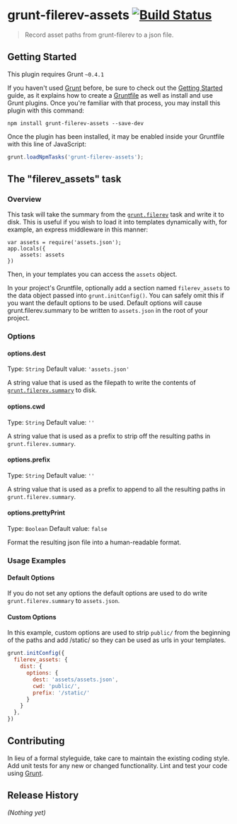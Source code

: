 # grunt-filerev-assets [![Build Status](https://travis-ci.org/richardbolt/grunt-filerev-assets.png?branch=master)](https://travis-ci.org/richardbolt/grunt-filerev-assets)

> Record asset paths from grunt-filerev to a json file.

## Getting Started 
This plugin requires Grunt `~0.4.1`

If you haven't used [Grunt](http://gruntjs.com/) before, be sure to check out the [Getting Started](http://gruntjs.com/getting-started) guide, as it explains how to create a [Gruntfile](http://gruntjs.com/sample-gruntfile) as well as install and use Grunt plugins. Once you're familiar with that process, you may install this plugin with this command:

```shell
npm install grunt-filerev-assets --save-dev
```

Once the plugin has been installed, it may be enabled inside your Gruntfile with this line of JavaScript:

```js
grunt.loadNpmTasks('grunt-filerev-assets');
```

## The "filerev_assets" task

### Overview
This task will take the summary from the [`grunt.filerev`](https://github.com/yeoman/grunt-filerev) task and write it to disk. This is useful if you wish to load it into templates dynamically with, for example, an express middleware in this manner:

```node
var assets = require('assets.json');
app.locals({
	assets: assets
})
```

Then, in your templates you can access the `assets` object.

In your project's Gruntfile, optionally add a section named `filerev_assets` to the data object passed into `grunt.initConfig()`. You can safely omit this if you want the default options to be used. Default options will cause grunt.filerev.summary to be written to `assets.json` in the root of your project.

### Options

#### options.dest
Type: `String`
Default value: `'assets.json'`

A string value that is used as the filepath to write the contents of [`grunt.filerev.summary`](https://github.com/yeoman/grunt-filerev#summary) to disk.

#### options.cwd
Type: `String`
Default value: `''`

A string value that is used as a prefix to strip off the resulting paths in `grunt.filerev.summary`.

#### options.prefix
Type: `String`
Default value: `''`

A string value that is used as a prefix to append to all the resulting paths in `grunt.filerev.summary`.

#### options.prettyPrint
Type: `Boolean`
Default value: `false`

Format the resulting json file into a human-readable format.

### Usage Examples

#### Default Options
If you do not set any options the default options are used to do write `grunt.filerev.summary` to `assets.json`.

#### Custom Options
In this example, custom options are used to strip `public/` from the beginning of the paths and add /static/ so they can be used as urls in your templates.

```js
grunt.initConfig({
  filerev_assets: {
    dist: {
      options: {
        dest: 'assets/assets.json',
        cwd: 'public/',
        prefix: '/static/'
      }
    }
  },
})
```

## Contributing
In lieu of a formal styleguide, take care to maintain the existing coding style. Add unit tests for any new or changed functionality. Lint and test your code using [Grunt](http://gruntjs.com/).

## Release History
_(Nothing yet)_
